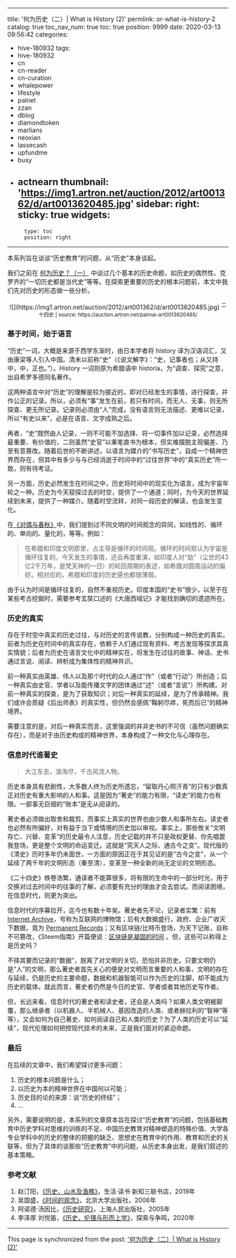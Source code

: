 
---
title: '何为历史（二）| What is History (2)'
permlink: or-what-is-history-2
catalog: true
toc_nav_num: true
toc: true
position: 9999
date: 2020-03-13 09:56:42
categories:
- hive-180932
tags:
- hive-180932
- cn
- cn-reader
- cn-curation
- whalepower
- lifestyle
- palnet
- zzan
- dblog
- diamondtoken
- marlians
- neoxian
- lassecash
- upfundme
- busy
- actnearn
thumbnail: 'https://img1.artron.net/auction/2012/art001362/d/art0013620485.jpg'
sidebar:
    right:
        sticky: true
widgets:
    -
        type: toc
        position: right
---


本系列旨在谈谈“历史教育”的问题，从“历史”本身谈起。

我们之前在 [何为历史？（一）](https://steem.buzz/cn/@robertyan/or-what-is-history-1) 中谈过几个基本的历史命题，如历史的偶然性、克罗齐的“一切历史都是当代史”等等。在探索更重要的历史的根本问题前，本文中我们先对历史的形态做一些分析。


<center>
![](https://img1.artron.net/auction/2012/art001362/d/art0013620485.jpg)
<sup>二十四史 | source: https://auction.artron.net/paimai-art0013620485/</sup>
</center>


### 基于时间，始于语言

“历史”一词，大概是来源于西学东渐时，由日本学者将 history 译为汉语词汇，又由康梁等人引入中国。清末以前称“史”（《说文解字》：“史，记事者也；从又持中，中，正也。”）。History 一词则原为希腊语中 historia，为“调查、探究”之意，出自希罗多德同名著作。

这两种语言中对“历史”的理解是较为接近的，即对已经发生的事情，进行探查，并作公正的记录。所以，必须有“事”发生在前，若只有时间，而无人、无事，则无所探查、更无所记录。记录则必须由“人”完成，没有语言则无法描述、更难以记录，所以“有史以来”，必是在语言、文字成熟之后。

再者，“史”既然由人记录，一则不可能不加选择、将一切事件加以记录，必然选择最重要、有价值的，二则虽然“史官”以秉笔直书为根本，但实难摆脱主观偏差、乃至有意篡改。随着后世的不断讲述，以语言为媒介的“书写历史”，自成一个精神世界而存在，但其中有多少与与已经消逝于时间中的“过往世界”中的“真实历史”所一致，则有待考证。

另一方面，历史必然发生在时间之中，历史将时间中的现实化为语言，成为宇宙年轮之一种。历史为今天窥探过去的时空，提供了一个通道；同时，为今天的世界延续到未来，提供了一种媒介。随着时空流转，对同一段历史的解读，也会发生变化。

在[《对偶与春秋》](https://steemblog.github.io/@robertyan/gne4677tlr/)中，我们提到过不同文明的时间观念的异同，如线性的、循环的、单向的、量化的，等等。例如：

> 在希腊和印度文明那里，占主导是循环的时间观。循环的时间观认为宇宙是循环往复的，今天发生的事情，还会再度重演，如印度人对“劫”（尘世的43亿2千万年，是梵天神的一日）的轮回周期的表述，如希腊对圆周运动的偏好。相对应的，希腊和印度的历史感也都很薄弱。‌

由于认为时间是循环往复的，自然不重视历史。印度本国的“史书”很少，以至于在某些考古挖掘时，需要参考玄奘口述的《大唐西域记》才能找到确切的遗迹所在。

### 历史的真实

存在于时空中真实的历史过往，与对历史的言传说教，分别构成一种历史的真实。前者为历史在时间中的真实存在，依赖于人们通过现有资料、考古发现等探求其真实情貌；后者为历史在语言文化中的精神实在，将发生在过往的故事、神话、史书通过言说、阅读、辨析成为集体性的精神共识。

前一种真实由英雄、伟人以及那个时代的众人通过“作”（或者“行动”）所创造；后一种真实由史官、学者以及能传播文字的团体通过“述”（或者“言说”）所构建。对前一种真实的探查，是为了获取知识；对后一种真实的延续，是为了传承精神。我们或许会质疑《后出师表》的真实性，但仍然会感佩“鞠躬尽瘁，死而后已”的精神境界。

需要注意的是，对后一种真实而言，这里强调的并非史书的不可信（虽然问题确实存在），而是对于由历史构成的精神世界，本身构成了一种文化与心理存在。

### 信息时代谁著史

> 大江东去，浪淘尽，千古风流人物。

历史本身具有悲剧性，大多数人终为历史所遗忘，“留取丹心照汗青”的只有少数真正对历史有重大影响的人和事。这是因为“著史”的能力有限，“读史”的能力也有限。一部事无巨细的“账本”是无从阅读的。

著史者必须做出取舍和裁剪，而事实上真实的世界也由少数人和事所左右。读史者也必然有所偏好，对有益于当下或情境的历史加以审视。事实上，那些攸关“文明存亡、兴替、变革”的历史最令人注意，历史记载的并不只是政权更替、你先唱罢我登场，更是整个文明的命运变迁。这就是“究天人之际、通古今之变”。现代版的《清史》历时多年仍未面世，一方面的原因正在于其见证的是“古今之变”，从一个延续了两千年的文明形态（秦至清），变革至一种全新的尚无定论的文明形态。

《二十四史》帙卷浩繁，通读者不能算很多，将有限的生命中的一部分时光，用于交换对过去时间中的往事的了解，必须要有充分的理由才会去尝试。而阅读困境，在信息时代，则更为突出。

信息时代的序幕拉开，迄今也有数十年矣。著史者先不论，记录者实繁：前有 [Internet Archive](https://archive.org/)，号称为互联网的博物馆；后有大数据盛行，政府、企业广收天下数据，竟为 [Permanent Records](https://en.wikipedia.org/wiki/Permanent_Record_(autobiography))；又有区块链/比特币登场，为天下记账，自称不可篡改，《Steem指南》开篇便说：[区块链是凝固的时间](https://steemh.org/secpre.html) 。但，这些可以称得上是历史吗？

不择其要而记录的“数据”，脱离了对文明的关切，恐怕并非历史。只要文明仍是“人”的文明，那么著史者首先关心的便是对文明而言重要的人和事，文明的存在与延续，仍是历史的主要命题，数据和机器智能可以作为历史的注脚，却不能成为历史的载体。就此而言，著史者仍然是今日的史官、学者或者其他历史写作者。

但，长远来看，信息时代的著史者和读史者，还会是人类吗？如果人类文明被颠覆，那么继承者（以机器人、半机械人、基因改造的人类、或者赫拉利的“智神”等等），又会如何为自己著史、如何阅读自己和人类的历史？为了人类的历史可以“延续”，现代伦理如何把控现代技术的未来，正是我们面对的紧迫命题。


### 最后

在后续的文章中，我们希望探讨更多问题：

1. 历史的根本问题是什么；
1. 以历史为本的精神世界在中国何以可能；
1. 历史目的论的来源：谈“历史的终结”；
1. ...

另外，需要说明的是，本系列的文章原本旨在探讨“历史教育”的问题，包括基础教育中历史学科对思维的训练的不足、中国历史教育对精神塑造的特殊价值、大学各专业学科中的历史的整体的把握的缺乏、思想史在教育中的作用、教育和历史的关联等，但为了具体的谈那些“历史教育”中的问题，从历史本身出发，是我们叙述的基本策略。


### 参考文献

1. 赵汀阳，[《历史、山水及渔樵》](https://book.douban.com/subject/34789046/)，生活·读书·新知三联书店，2019年
1. 吴国盛，[《时间的观念》](https://book.douban.com/subject/1957169/)，北京大学出版社，2006年
1. 阿诺德·汤因比，[《历史研究》](https://book.douban.com/subject/1315199/)，上海人民出版社，2005年
1. 李泽厚 刘悦笛，[《历史、伦理与形而上学》](http://www.tsyzm.com/CN/abstract/abstract7052.shtml)，探索与争鸣，2020年

- - -

This page is synchronized from the post: ['何为历史（二）| What is History (2)'](https://steemit.com/@robertyan/or-what-is-history-2)
